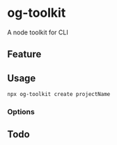 
# og-toolkit

A node toolkit for CLI

## Feature

## Usage
```
npx og-toolkit create projectName
```

### Options


## Todo
